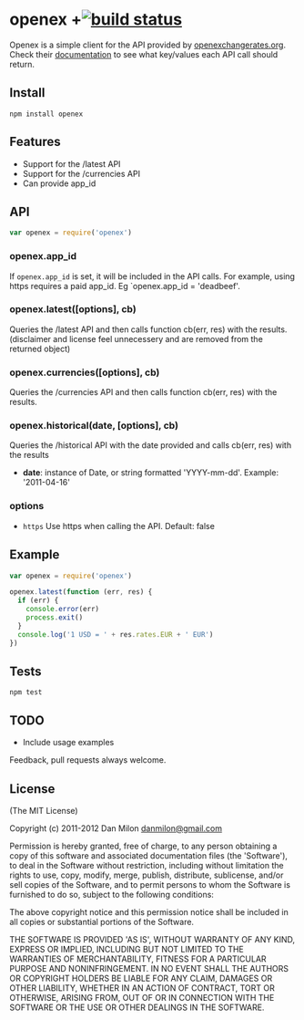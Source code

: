 # openex +[![build status](https://secure.travis-ci.org/danmilon/node-openex.png)](http://travis-ci.org/danmilon/node-openex)

Openex is a simple client for the API provided by [openexchangerates.org](http://openexchangerates.org). Check their [documentation](http://openexchangerates.org/documentation) to see what key/values each API call should return.

## Install

```
npm install openex
```

## Features

* Support for the /latest API
* Support for the /currencies API
* Can provide app_id

## API

```javascript
var openex = require('openex')
```

### openex.app_id

If `openex.app_id` is set, it will be included in the API calls. For example, using https requires a paid app_id. Eg `openex.app_id = 'deadbeef'.

### openex.latest([options], cb)

Queries the /latest API and then calls function cb(err, res) with the results.
(disclaimer and license feel unnecessery and are removed from the returned object)

### openex.currencies([options], cb)

Queries the /currencies API and then calls function cb(err, res) with the results.

### openex.historical(date, [options], cb)

Queries the /historical API with the date provided and calls cb(err, res) with the results

* **date**: instance of Date, or string formatted 'YYYY-mm-dd'. Example: '2011-04-16'

### options

* `https` Use https when calling the API. Default: false


## Example

```javascript
var openex = require('openex')

openex.latest(function (err, res) {
  if (err) {
    console.error(err)
    process.exit()
  }
  console.log('1 USD = ' + res.rates.EUR + ' EUR')
})
```

## Tests

```
npm test
```

## TODO

* Include usage examples

Feedback, pull requests always welcome.

## License

(The MIT License)

Copyright (c) 2011-2012 Dan Milon <danmilon@gmail.com>

Permission is hereby granted, free of charge, to any person obtaining
a copy of this software and associated documentation files (the
'Software'), to deal in the Software without restriction, including
without limitation the rights to use, copy, modify, merge, publish,
distribute, sublicense, and/or sell copies of the Software, and to
permit persons to whom the Software is furnished to do so, subject to
the following conditions:

The above copyright notice and this permission notice shall be
included in all copies or substantial portions of the Software.

THE SOFTWARE IS PROVIDED 'AS IS', WITHOUT WARRANTY OF ANY KIND,
EXPRESS OR IMPLIED, INCLUDING BUT NOT LIMITED TO THE WARRANTIES OF
MERCHANTABILITY, FITNESS FOR A PARTICULAR PURPOSE AND NONINFRINGEMENT.
IN NO EVENT SHALL THE AUTHORS OR COPYRIGHT HOLDERS BE LIABLE FOR ANY
CLAIM, DAMAGES OR OTHER LIABILITY, WHETHER IN AN ACTION OF CONTRACT,
TORT OR OTHERWISE, ARISING FROM, OUT OF OR IN CONNECTION WITH THE
SOFTWARE OR THE USE OR OTHER DEALINGS IN THE SOFTWARE.

